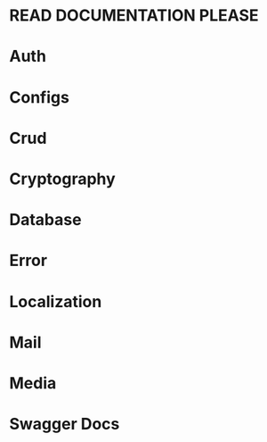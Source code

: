 # READ DOCUMENTATION PLEASE

# Auth

# Configs

# Crud

# Cryptography

# Database

# Error

# Localization

# Mail

# Media

# Swagger Docs
